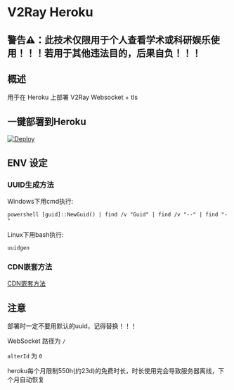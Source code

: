 # V2Ray Heroku

## 警告⚠：此技术仅限用于个人查看学术或科研娱乐使用！！！若用于其他违法目的，后果自负！！！

## 概述

用于在 Heroku 上部署 V2Ray Websocket + tls

## 一键部署到Heroku

[![Deploy](https://www.herokucdn.com/deploy/button.png)](https://dashboard.heroku.com/new?template=https%3A%2F%2Fgithub.com%2FHXHGTS%2Fv2ray-heroku)

## ENV 设定

### UUID生成方法

Windows下用cmd执行:

`powershell [guid]::NewGuid() | find /v "Guid" | find /v "--" | find "-"`

Linux下用bash执行:

`uuidgen`

### CDN嵌套方法

[CDN嵌套方法](https://hxhgts.icu/v2ray-websocket-tls-nginx/cdn.html)

## 注意

部署时一定不要用默认的uuid，记得替换！！！

WebSocket 路径为 `/`

`alterId` 为 `0`

heroku每个月限制550h(约23d)的免费时长，时长使用完会导致服务器离线，下个月自动恢复


